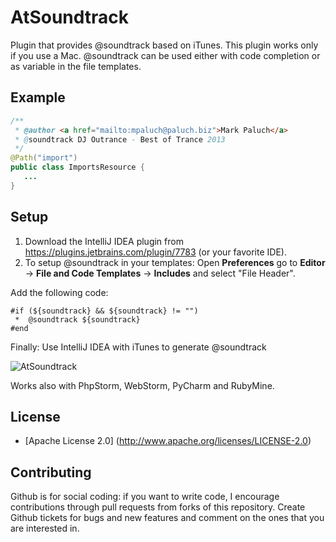 AtSoundtrack
==============

Plugin that provides @soundtrack based on iTunes. This plugin works only if you use a Mac.
@soundtrack can be used either with code completion or as variable in the file templates.


Example
----------

```java
/**
 * @author <a href="mailto:mpaluch@paluch.biz">Mark Paluch</a>
 * @soundtrack DJ Outrance - Best of Trance 2013
 */
@Path("import")
public class ImportsResource {
   ...
}
````

Setup
----------

1. Download the IntelliJ IDEA plugin from https://plugins.jetbrains.com/plugin/7783 (or your favorite IDE).
2. To setup @soundtrack in your templates: Open **Preferences** go to **Editor** -> **File and Code Templates** -> **Includes** and select "File Header". 

Add the following code:
```
#if (${soundtrack} && ${soundtrack} != "")
 *  @soundtrack ${soundtrack}
#end
```

Finally: Use IntelliJ IDEA with iTunes to generate @soundtrack

![AtSoundtrack](screencast/screencast.gif)

Works also with PhpStorm, WebStorm, PyCharm and RubyMine.


License
-------

* [Apache License 2.0] (http://www.apache.org/licenses/LICENSE-2.0)

Contributing
-------

Github is for social coding: if you want to write code, I encourage contributions through pull requests from forks of this repository. 
Create Github tickets for bugs and new features and comment on the ones that you are interested in.

